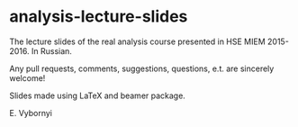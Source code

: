 # analysis-lecture-slides
The lecture slides of the real analysis course presented in HSE MIEM 2015-2016. In Russian.

Any pull requests, comments, suggestions, questions, e.t. are sincerely welcome!

Slides made using LaTeX and beamer package.

E. Vybornyi
